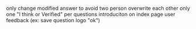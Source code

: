 only change modified answer to avoid two person overwrite each other
only one "I think or Verified" per questions
introduciton on index page
user feedback (ex: save question logo "ok")